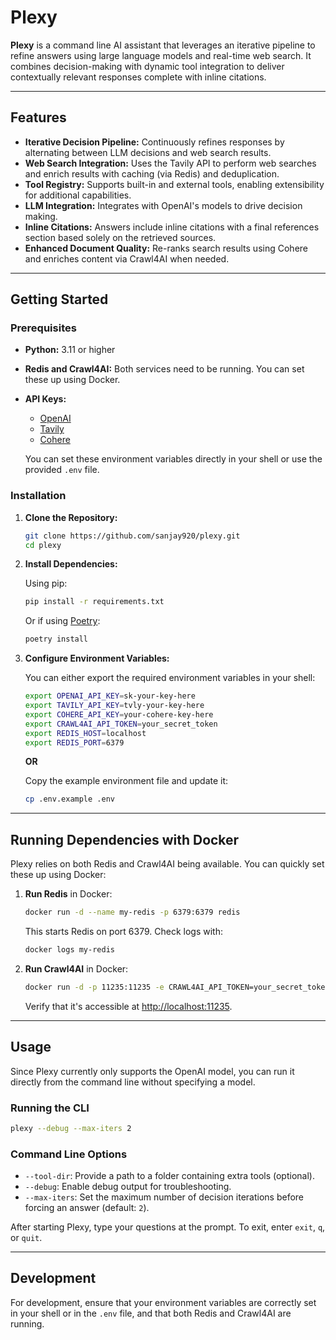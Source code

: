 # Plexy

**Plexy** is a command line AI assistant that leverages an iterative pipeline to refine answers using large language models and real-time web search. It combines decision-making with dynamic tool integration to deliver contextually relevant responses complete with inline citations.

---

## Features

- **Iterative Decision Pipeline:** Continuously refines responses by alternating between LLM decisions and web search results.
- **Web Search Integration:** Uses the Tavily API to perform web searches and enrich results with caching (via Redis) and deduplication.
- **Tool Registry:** Supports built-in and external tools, enabling extensibility for additional capabilities.
- **LLM Integration:** Integrates with OpenAI's models to drive decision making.
- **Inline Citations:** Answers include inline citations with a final references section based solely on the retrieved sources.
- **Enhanced Document Quality:** Re-ranks search results using Cohere and enriches content via Crawl4AI when needed.

---

## Getting Started

### Prerequisites

- **Python:** 3.11 or higher
- **Redis and Crawl4AI:** Both services need to be running. You can set these up using Docker.
- **API Keys:**  
  - [OpenAI](https://openai.com/)  
  - [Tavily](https://tavily.com/)  
  - [Cohere](https://cohere.com/)  

  You can set these environment variables directly in your shell or use the provided `.env` file.

### Installation

1. **Clone the Repository:**

   ```bash
   git clone https://github.com/sanjay920/plexy.git
   cd plexy
   ```

2. **Install Dependencies:**

   Using pip:

   ```bash
   pip install -r requirements.txt
   ```

   Or if using [Poetry](https://python-poetry.org/):

   ```bash
   poetry install
   ```

3. **Configure Environment Variables:**

   You can either export the required environment variables in your shell:

   ```bash
   export OPENAI_API_KEY=sk-your-key-here
   export TAVILY_API_KEY=tvly-your-key-here
   export COHERE_API_KEY=your-cohere-key-here
   export CRAWL4AI_API_TOKEN=your_secret_token
   export REDIS_HOST=localhost
   export REDIS_PORT=6379
   ```

   **OR**

   Copy the example environment file and update it:

   ```bash
   cp .env.example .env
   ```

---

## Running Dependencies with Docker

Plexy relies on both Redis and Crawl4AI being available. You can quickly set these up using Docker:

1. **Run Redis** in Docker:

   ```bash
   docker run -d --name my-redis -p 6379:6379 redis
   ```

   This starts Redis on port 6379. Check logs with:

   ```bash
   docker logs my-redis
   ```

2. **Run Crawl4AI** in Docker:

   ```bash
   docker run -d -p 11235:11235 -e CRAWL4AI_API_TOKEN=your_secret_token unclecode/crawl4ai:basic
   ```

   Verify that it's accessible at [http://localhost:11235](http://localhost:11235).

---

## Usage

Since Plexy currently only supports the OpenAI model, you can run it directly from the command line without specifying a model.

### Running the CLI

```bash
plexy --debug --max-iters 2
```

### Command Line Options

- `--tool-dir`: Provide a path to a folder containing extra tools (optional).
- `--debug`: Enable debug output for troubleshooting.
- `--max-iters`: Set the maximum number of decision iterations before forcing an answer (default: `2`).

After starting Plexy, type your questions at the prompt. To exit, enter `exit`, `q`, or `quit`.

---

## Development

For development, ensure that your environment variables are correctly set in your shell or in the `.env` file, and that both Redis and Crawl4AI are running.
